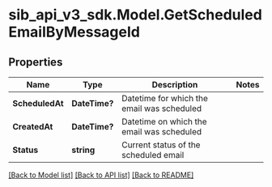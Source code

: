 # sib_api_v3_sdk.Model.GetScheduledEmailByMessageId
## Properties

Name | Type | Description | Notes
------------ | ------------- | ------------- | -------------
**ScheduledAt** | **DateTime?** | Datetime for which the email was scheduled | 
**CreatedAt** | **DateTime?** | Datetime on which the email was scheduled | 
**Status** | **string** | Current status of the scheduled email | 

[[Back to Model list]](../README.md#documentation-for-models) [[Back to API list]](../README.md#documentation-for-api-endpoints) [[Back to README]](../README.md)

